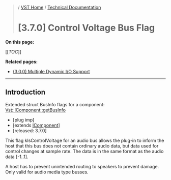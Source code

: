 >/ [VST Home](../../../index.md) / [Technical Documentation](../../Index.md)
>
># [3.7.0] Control Voltage Bus Flag

**On this page:**

[[_TOC_]]

**Related pages:**

- [(3.0.0) Multiple Dynamic I/O Support](../3.0.0/Multiple+Dynamic+IO.md)

---

## Introduction

 Extended struct BusInfo flags for a component: [Vst::IComponent::getBusInfo](https://steinbergmedia.github.io/vst3_doc/vstsdk/classSteinberg_1_1Vst_1_1Component.html#acf3030d7cf275010945d97a071abd2d8)

- [plug imp]
- [extends [IComponent](https://steinbergmedia.github.io/vst3_doc/vstinterfaces/classSteinberg_1_1Vst_1_1IComponent.html)]
- [released: 3.7.0]

This flag kIsControlVoltage for an audio bus allows the plug-in to inform the host that this bus does not contain ordinary audio data, but data used for control changes at sample rate. The data is in the same format as the audio data [-1..1].

A host has to prevent unintended routing to speakers to prevent damage.\
Only valid for audio media type busses.
